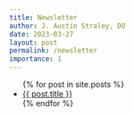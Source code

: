 ```yaml
---
title: Newsletter
author: J. Austin Straley, DO
date: 2023-03-27
layout: post
permalink: /newsletter
importance: 1
---
```


<!-- not built -->
<ul>
  {% for post in site.posts %}
    <li>
      <a href="{{ post.url }}">{{ post.title }}</a>
    </li>
  {% endfor %}
</ul>